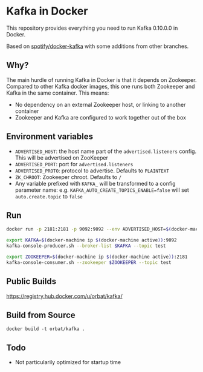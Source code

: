 # Kafka in Docker

This repository provides everything you need to run Kafka 0.10.0.0 in Docker.

Based on [spotify/docker-kafka](https://github.com/spotify/docker-kafka) with some additions from other branches.

## Why?

The main hurdle of running Kafka in Docker is that it depends on Zookeeper.
Compared to other Kafka docker images, this one runs both Zookeeper and Kafka
in the same container. This means:

* No dependency on an external Zookeeper host, or linking to another container
* Zookeeper and Kafka are configured to work together out of the box

## Environment variables

* `ADVERTISED_HOST`: the host name part of the `advertised.listeners` config. This will be advertised on ZooKeeper
* `ADVERTISED_PORT`: port for `advertised.listeners`
* `ADVERTISED_PROTO`: protocol to advertise. Defaults to `PLAINTEXT`
* `ZK_CHROOT`: Zookeeper chroot. Defaults to `/`
* Any variable prefixed with `KAFKA_` will be transformed to a config parameter name: e.g. `KAFKA_AUTO_CREATE_TOPICS_ENABLE=false` will set `auto.create.topic` to `false`

## Run

```bash
docker run -p 2181:2181 -p 9092:9092 --env ADVERTISED_HOST=$(docker-machine ip $(docker-machine active)) --env ADVERTISED_PORT=9092 spotify/kafka
```

```bash
export KAFKA=$(docker-machine ip $(docker-machine active)):9092
kafka-console-producer.sh --broker-list $KAFKA --topic test
```

```bash
export ZOOKEEPER=$(docker-machine ip $(docker-machine active)):2181
kafka-console-consumer.sh --zookeeper $ZOOKEEPER --topic test
```

## Public Builds

https://registry.hub.docker.com/u/orbat/kafka/

## Build from Source

    docker build -t orbat/kafka .

## Todo

* Not particularily optimized for startup time